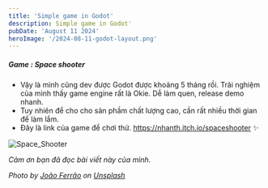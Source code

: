 ```yaml
---
title: 'Simple game in Godot'
description: Simple game in Godot'
pubDate: 'August 11 2024'
heroImage: '/2024-08-11-godot-layout.png'
---
```

##### Game : Space shooter
- Vậy là mình cũng dev được Godot được khoảng 5 tháng rồi. Trải nghiệm của mình thấy game engine rất là Okie.
Dễ làm quen, release demo nhanh. 
- Tuy nhiên để cho cho sản phầm chất lượng cao, cần rất nhiều thời gian để làm lắm.
- Đây là link của game để chơi thử. https://nhanth.itch.io/spaceshooter ✨

![Space_Shooter](/images/2024-08-11-space-shooter.png "Space_Shooter" )

_Cảm ơn bạn đã đọc bài viết này của mình._


_Photo by <a href="https://unsplash.com/@joaoscferrao?utm_content=creditCopyText&utm_medium=referral&utm_source=unsplash">João Ferrão</a> on <a href="https://unsplash.com/photos/person-holding-sony-ps3-controller-in-front-of-flat-screen-monitor-pxnDAT77rVg?utm_content=creditCopyText&utm_medium=referral&utm_source=unsplash">Unsplash</a>_